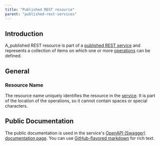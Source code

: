 ```yaml
---
title: "Published REST resource"
parent: "published-rest-services"
---
```


## Introduction

A_published REST resource is part of a [published REST service](published-rest-service) and represents a collection of items on which one or more [operations](published-rest-operation) can be defined.

## General

### <a name="name"></a>Resource Name

The resource name uniquely identifies the resource in the [service](published-rest-service). It is part of the location of the operations, so it cannot contain spaces or special characters.

## <a name="public-documentation"></a>Public Documentation

The public documentation is used in the service's [OpenAPI (Swagger) documentation page](published-rest-services#interactive-documentation). You can use [GitHub-flavored markdown](gfm-syntax) for rich text.
